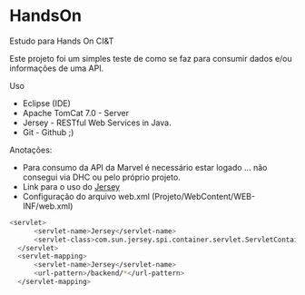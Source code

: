 # HandsOn
Estudo para Hands On CI&amp;T

Este projeto foi um simples teste de como se faz para consumir dados e/ou informações de uma API.

Uso
 * Eclipse (IDE)
 * Apache TomCat 7.0 - Server
 * Jersey - RESTful Web Services in Java.
 * Git - Github ;)

Anotações:
 - Para consumo da API da Marvel é necessário estar logado ... não consegui via DHC ou pelo próprio projeto.
 - Link para o uso do [Jersey] 
 - Configuração do arquivo web.xml (Projeto/WebContent/WEB-INF/web.xml)
 
```sh
<servlet>
      <servlet-name>Jersey</servlet-name>
      <servlet-class>com.sun.jersey.spi.container.servlet.ServletContainer</servlet-class>
  </servlet>
  <servlet-mapping>
      <servlet-name>Jersey</servlet-name>
      <url-pattern>/backend/*</url-pattern>
  </servlet-mapping>
```
 [Jersey]: <https://jersey.java.net/download.html>
